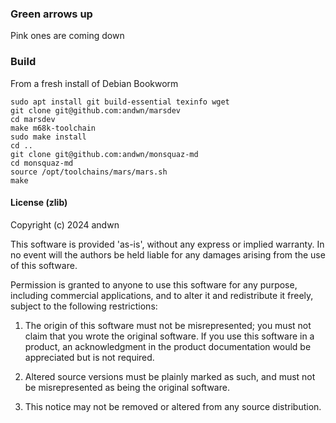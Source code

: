 ### Green arrows up

Pink ones are coming down


### Build

From a fresh install of Debian Bookworm

    sudo apt install git build-essential texinfo wget
    git clone git@github.com:andwn/marsdev
    cd marsdev
    make m68k-toolchain
    sudo make install
    cd ..
    git clone git@github.com:andwn/monsquaz-md
    cd monsquaz-md
    source /opt/toolchains/mars/mars.sh
    make


#### License (zlib)

Copyright (c) 2024 andwn

This software is provided 'as-is', without any express or implied warranty.
In no event will the authors be held liable for any damages arising from the use of this software.

Permission is granted to anyone to use this software for any purpose,
including commercial applications, and to alter it and redistribute it
freely, subject to the following restrictions:

   1. The origin of this software must not be misrepresented; you must not
      claim that you wrote the original software. If you use this software
      in a product, an acknowledgment in the product documentation would be
      appreciated but is not required.

   2. Altered source versions must be plainly marked as such, and must not be
      misrepresented as being the original software.

   3. This notice may not be removed or altered from any source distribution.
